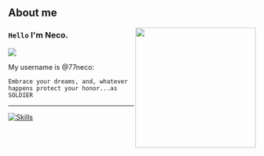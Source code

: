 ## About me

<img align="right" width="245" src="https://i.postimg.cc/W3y9FhPr/noctis.gif"/>

### `Hello` I'm Neco.
![](https://komarev.com/ghpvc/?username=77neco&color=00a0a0&style=plastic)

My username is @77neco:

```
Embrace your dreams, and, whatever happens protect your honor...as SOLDIER 
```

---

[![Skills](https://skillicons.dev/icons?i=py,go,js,ts,react&perline=3)](https://skillicons.dev)
